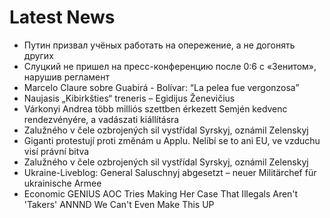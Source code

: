 # Latest News
-  Путин призвал учёных работать на опережение, а не догонять других
-  Слуцкий не пришел на пресс-конференцию после 0:6 с «Зенитом», нарушив регламент
-  Marcelo Claure sobre Guabirá - Bolívar: “La pelea fue vergonzosa”
-  Naujasis „Kibirkšties“ treneris – Egidijus Ženevičius
-  Várkonyi Andrea több milliós szettben érkezett Semjén kedvenc rendezvényére, a vadászati kiállításra
-  Zalužného v čele ozbrojených sil vystřídal Syrskyj, oznámil Zelenskyj
-  Giganti protestují proti změnám u Applu. Nelíbí se to ani EU, ve vzduchu visí právní bitva
-  Zalužného v čele ozbrojených sil vystřídal Syrskyj, oznámil Zelenskyj
-  Ukraine-Liveblog: General Saluschnyj abgesetzt – neuer Militärchef für ukrainische Armee
-  Economic GENIUS AOC Tries Making Her Case That Illegals Aren't 'Takers' ANNND We Can't Even Make This UP
